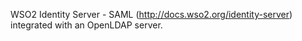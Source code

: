 WSO2 Identity Server - SAML (http://docs.wso2.org/identity-server) integrated with an OpenLDAP server.
